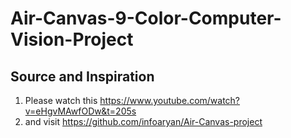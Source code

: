 # Air-Canvas-9-Color-Computer-Vision-Project

## Source and Inspiration
1. Please watch this https://www.youtube.com/watch?v=eHgvMAwfODw&t=205s
2. and visit https://github.com/infoaryan/Air-Canvas-project
